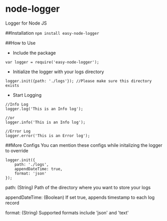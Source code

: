 # node-logger
Logger for Node JS

##Installation
`npm install easy-node-logger`

##How to Use
- Include the package
```
var logger = require('easy-node-logger');
```

- Initialize the logger with your logs directory
```
logger.init({path: './logs'}); //Please make sure this directory exists
```

- Start Logging
```
//Info Log
logger.log('This is an Info log');

//or
logger.info('This is an Info log');
 
//Error Log
logger.error('This is an Error log');
```

##More Configs
You can mention these configs while initalizing the logger to override
```
logger.init({
    path: './logs', 
    appendDateTime: true, 
    format: 'json'
});
```
path: (String) Path of the directory where you want to store your logs

appendDateTime: (Boolean) If set true, appends timestamp to each log record

format: (String) Supported formats include 'json' and 'text'